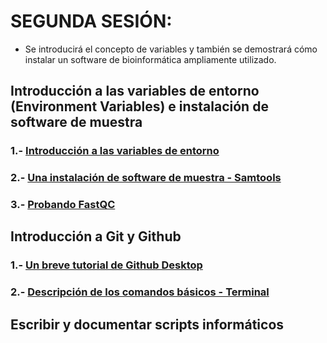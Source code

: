 # SEGUNDA SESIÓN:

- Se introducirá el concepto de variables y también se demostrará cómo instalar un software de bioinformática ampliamente utilizado.


## Introducción a las variables de entorno (Environment Variables) e instalación de software de muestra

### 1.- [Introducción a las variables de entorno](env_shell_var.md)
### 2.- [Una instalación de software de muestra - Samtools](instalacion.md)
### 3.- [Probando FastQC](FastQC.md)

## Introducción a Git y Github
### 1.- [Un breve tutorial de Github Desktop](GitHub/README.md)
### 2.- [Descripción de los comandos básicos - Terminal](GitHub/comandos.md)

## Escribir y documentar scripts informáticos
